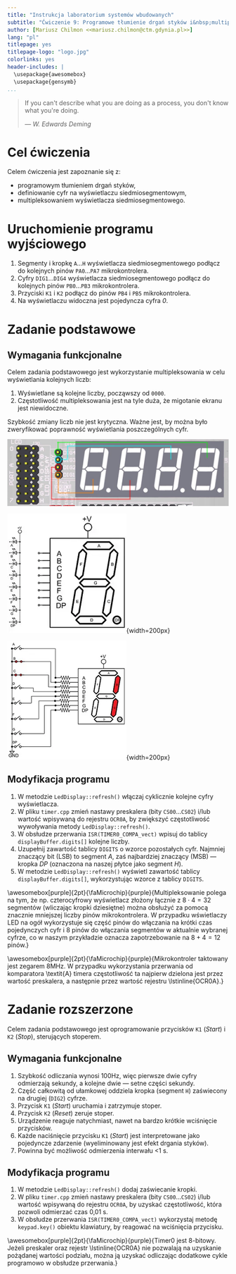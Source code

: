 ```yaml
---
title: "Instrukcja laboratorium systemów wbudowanych"
subtitle: "Ćwiczenie 9: Programowe tłumienie drgań styków i&nbsp;multipleksowanie wyświetlacza siedmiosegmentowego"
author: [Mariusz Chilmon <<mariusz.chilmon@ctm.gdynia.pl>>]
lang: "pl"
titlepage: yes
titlepage-logo: "logo.jpg"
colorlinks: yes
header-includes: |
  \usepackage{awesomebox}
  \usepackage{gensymb}
...
```


> If you can't describe what you are doing as a process, you don't know what you're doing.
>
> — _W. Edwards Deming_

# Cel ćwiczenia

Celem ćwiczenia jest zapoznanie się z:

* programowym tłumieniem drgań styków,
* definiowanie cyfr na wyświetlaczu siedmiosegmentowym,
* multipleksowaniem wyświetlacza siedmiosegmentowego.

# Uruchomienie programu wyjściowego

1. Segmenty i kropkę `A`…`H` wyświetlacza siedmiosegmentowego podłącz do kolejnych pinów `PA0`…`PA7` mikrokontrolera.
1. Cyfry `DIG1`…`DIG4` wyświetlacza siedmiosegmentowego podłącz do kolejnych pinów `PB0`…`PB3` mikrokontrolera.
1. Przyciski `K1` i `K2` podłącz do pinów `PB4` i `PB5` mikrokontrolera.
1. Na wyświetlaczu widoczna jest pojedyncza cyfra _0_.

# Zadanie podstawowe

## Wymagania funkcjonalne

Celem zadania podstawowego jest wykorzystanie multipleksowania w celu wyświetlania kolejnych liczb:

1. Wyświetlane są kolejne liczby, począwszy od `0000`.
1. Częstotliwość multipleksowania jest na tyle duża, że migotanie ekranu jest niewidoczne.

Szybkość zmiany liczb nie jest krytyczna. Ważne jest, by można było zweryfikować poprawność wyświetlania poszczególnych cyfr.

![Sterowanie poszczególnymi cyframi](digits.png)

![Kolejność segmentów](segments.png){width=200px}

![Przykład wyświetlania cyfry _1_](segments-example.png){width=200px}

## Modyfikacja programu

1. W metodzie `LedDisplay::refresh()` włączaj cyklicznie kolejne cyfry wyświetlacza.
1. W pliku `timer.cpp` zmień nastawy preskalera (bity `CS00`…`CS02`) i/lub wartość wpisywaną do rejestru `OCR0A`, by zwiększyć częstotliwość wywoływania metody `LedDisplay::refresh()`.
1. W obsłudze przerwania `ISR(TIMER0_COMPA_vect)` wpisuj do tablicy `displayBuffer.digits[]` kolejne liczby.
1. Uzupełnij zawartość tablicy `DIGITS` o wzorce pozostałych cyfr. Najmniej znaczący bit (LSB) to segment _A_, zaś najbardziej znaczący (MSB) — kropka _DP_ (oznaczona na naszej płytce jako segment _H_).
1. W metodzie `LedDisplay::refresh()` wyświetl zawartość tablicy `displayBuffer.digits[]`, wykorzystując wzorce z tablicy `DIGITS`.

\awesomebox[purple]{2pt}{\faMicrochip}{purple}{Multipleksowanie polega na tym, że np. czterocyfrowy wyświetlacz złożony łącznie z $8\cdot4=32$ segmentów (wliczając kropki dziesiętne) można obsłużyć za pomocą znacznie mniejszej liczby pinów mikrokontrolera. W przypadku wświetlaczy LED na ogół wykorzystuje się część pinów do włączania na krótki czas pojedynczych cyfr i 8 pinów do włączania segmentów w aktualnie wybranej cyfrze, co w naszym przykładzie oznacza zapotrzebowanie na $8+4=12$ pinów.}

\awesomebox[purple]{2pt}{\faMicrochip}{purple}{Mikrokontroler taktowany jest zegarem 8MHz. W przypadku wykorzystania przerwania od komparatora \textit{A} timera częstotliwość ta najpierw dzielona jest przez wartość preskalera, a następnie przez wartość rejestru \lstinline{OCR0A}.}

# Zadanie rozszerzone

Celem zadania podstawowego jest oprogramowanie przycisków `K1` (_Start_) i `K2` (_Stop_), sterujących stoperem.

## Wymagania funkcjonalne

1. Szybkość odliczania wynosi 100Hz, więc pierwsze dwie cyfry odmierzają sekundy, a kolejne dwie — setne części sekundy.
1. Część całkowitą od ułamkowej oddziela kropka (segment `H`) zaświecony na drugiej (`DIG2`) cyfrze.
1. Przycisk `K1` (_Start_) uruchamia i zatrzymuje stoper.
1. Przycisk `K2` (_Reset_) zeruje stoper.
1. Urządzenie reaguje natychmiast, nawet na bardzo krótkie wciśnięcie przycisków.
1. Każde naciśnięcie przycisku `K1` (_Start_) jest interpretowane jako pojedyncze zdarzenie (wyeliminowany jest efekt drgania styków).
1. Powinna być możliwość odmierzenia interwału &lt;1&nbsp;s.

## Modyfikacja programu

1. W metodzie `LedDisplay::refresh()` dodaj zaświecanie kropki.
1. W pliku `timer.cpp` zmień nastawy preskalera (bity `CS00`…`CS02`) i/lub wartość wpisywaną do rejestru `OCR0A`, by uzyskać częstotliwość, która pozwoli odmierzać czas 0,01&nbsp;s.
1. W obsłudze przerwania `ISR(TIMER0_COMPA_vect)` wykorzystaj metodę `keypad.key()` obiektu klawiatury, by reagować na wciśnięcia przycisku.

\awesomebox[purple]{2pt}{\faMicrochip}{purple}{Timer0 jest 8-bitowy. Jeżeli preskaler oraz rejestr \lstinline{OCR0A} nie pozwalają na uzyskanie pożądanej wartości podziału, można ją uzyskać odliczając dodatkowe cykle programowo w obsłudze przerwania.}
